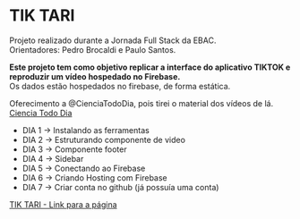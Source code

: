 # TIK TARI

Projeto realizado durante a Jornada Full Stack da EBAC.\
Orientadores: Pedro Brocaldi e Paulo Santos.

**Este projeto tem como objetivo replicar a interface do aplicativo TIKTOK e reproduzir um vídeo hospedado no Firebase.**\
Os dados estão hospedados no firebase, de forma estática.


Oferecimento a @CienciaTodoDia, pois tirei o material dos vídeos de lá.\
[Ciencia Todo Dia](https://www.youtube.com/@CienciaTodoDia)

- DIA 1 -> Instalando as ferramentas
- DIA 2 -> Estruturando componente de video
- DIA 3 -> Componente footer
- DIA 4 -> Sidebar
- DIA 5 -> Conectando ao Firebase
- DIA 6 -> Criando Hosting com Firebase
- DIA 7 -> Criar conta no github (já possuía uma conta)

[TIK TARI - Link para a página](https://tiktari---jornadadev.web.app/)